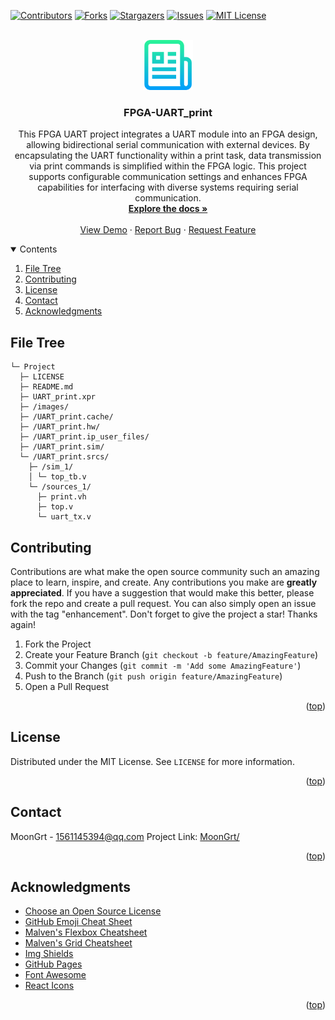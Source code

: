 <div id="top"></div>

[![Contributors][contributors-shield]][contributors-url]
[![Forks][forks-shield]][forks-url]
[![Stargazers][stars-shield]][stars-url]
[![Issues][issues-shield]][issues-url]
[![MIT License][license-shield]][license-url]


<!-- PROJECT LOGO -->
<br />
<div align="center">
	<a href="https://github.com/MoonGrt/FPGA-UART_print">
	<img src="images/logo.png" alt="Logo" width="80" height="80">
	</a>
<h3 align="center">FPGA-UART_print</h3>
	<p align="center">
	This FPGA UART project integrates a UART module into an FPGA design, allowing bidirectional serial communication with external devices. By encapsulating the UART functionality within a print task, data transmission via print commands is simplified within the FPGA logic. This project supports configurable communication settings and enhances FPGA capabilities for interfacing with diverse systems requiring serial communication.
	<br />
	<a href="https://github.com/MoonGrt/FPGA-UART_print"><strong>Explore the docs »</strong></a>
	<br />
	<br />
	<a href="https://github.com/MoonGrt/FPGA-UART_print">View Demo</a>
	·
	<a href="https://github.com/MoonGrt/FPGA-UART_print/issues">Report Bug</a>
	·
	<a href="https://github.com/MoonGrt/FPGA-UART_print/issues">Request Feature</a>
	</p>
</div>


<!-- CONTENTS -->
<details open>
  <summary>Contents</summary>
  <ol>
    <li><a href="#file-tree">File Tree</a></li>
    <li><a href="#contributing">Contributing</a></li>
    <li><a href="#license">License</a></li>
    <li><a href="#contact">Contact</a></li>
    <li><a href="#acknowledgments">Acknowledgments</a></li>
  </ol>
</details>


<!-- FILE TREE -->
## File Tree

```
└─ Project
  ├─ LICENSE
  ├─ README.md
  ├─ UART_print.xpr
  ├─ /images/
  ├─ /UART_print.cache/
  ├─ /UART_print.hw/
  ├─ /UART_print.ip_user_files/
  ├─ /UART_print.sim/
  └─ /UART_print.srcs/
    ├─ /sim_1/
    │ └─ top_tb.v
    └─ /sources_1/
      ├─ print.vh
      ├─ top.v
      └─ uart_tx.v

```


<!-- CONTRIBUTING -->
## Contributing
Contributions are what make the open source community such an amazing place to learn, inspire, and create. Any contributions you make are **greatly appreciated**.
If you have a suggestion that would make this better, please fork the repo and create a pull request. You can also simply open an issue with the tag "enhancement".
Don't forget to give the project a star! Thanks again!
1. Fork the Project
2. Create your Feature Branch (`git checkout -b feature/AmazingFeature`)
3. Commit your Changes (`git commit -m 'Add some AmazingFeature'`)
4. Push to the Branch (`git push origin feature/AmazingFeature`)
5. Open a Pull Request
<p align="right">(<a href="#top">top</a>)</p>


<!-- LICENSE -->
## License
Distributed under the MIT License. See `LICENSE` for more information.
<p align="right">(<a href="#top">top</a>)</p>


<!-- CONTACT -->
## Contact
MoonGrt - 1561145394@qq.com
Project Link: [MoonGrt/](https://github.com/MoonGrt/)
<p align="right">(<a href="#top">top</a>)</p>


<!-- ACKNOWLEDGMENTS -->
## Acknowledgments
* [Choose an Open Source License](https://choosealicense.com)
* [GitHub Emoji Cheat Sheet](https://www.webpagefx.com/tools/emoji-cheat-sheet)
* [Malven's Flexbox Cheatsheet](https://flexbox.malven.co/)
* [Malven's Grid Cheatsheet](https://grid.malven.co/)
* [Img Shields](https://shields.io)
* [GitHub Pages](https://pages.github.com)
* [Font Awesome](https://fontawesome.com)
* [React Icons](https://react-icons.github.io/react-icons/search)   
<p align="right">(<a href="#top">top</a>)</p>


<!-- MARKDOWN LINKS & IMAGES -->
<!-- https://www.markdownguide.org/basic-syntax/#reference-style-links -->
[contributors-shield]: https://img.shields.io/github/contributors/MoonGrt/FPGA-UART_print.svg?style=for-the-badge
[contributors-url]: https://github.com/MoonGrt/FPGA-UART_print/graphs/contributors
[forks-shield]: https://img.shields.io/github/forks/MoonGrt/FPGA-UART_print.svg?style=for-the-badge
[forks-url]: https://github.com/MoonGrt/FPGA-UART_print/network/members
[stars-shield]: https://img.shields.io/github/stars/MoonGrt/FPGA-UART_print.svg?style=for-the-badge
[stars-url]: https://github.com/MoonGrt/FPGA-UART_print/stargazers
[issues-shield]: https://img.shields.io/github/issues/MoonGrt/FPGA-UART_print.svg?style=for-the-badge
[issues-url]: https://github.com/MoonGrt/FPGA-UART_print/issues
[license-shield]: https://img.shields.io/github/license/MoonGrt/FPGA-UART_print.svg?style=for-the-badge
[license-url]: https://github.com/MoonGrt/FPGA-UART_print/blob/master/LICENSE

